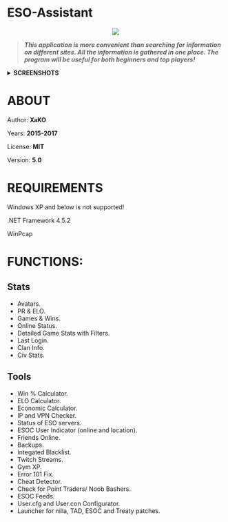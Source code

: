 # ESO-Assistant
<p align="center"><img src="https://image.ibb.co/eQOeXv/ICON.png"></p>

>***This application is more convenient than searching for information on different sites.
>All the information is gathered in one place.
>The program will be useful for both beginners and top players!*** 

<details> 
  <summary><b>SCREENSHOTS</b></summary>
<img src="https://image.ibb.co/eQOeXv/ICON.png">
</details>

ABOUT
=====================
Author: <b>XaKO</b>

Years: <b>2015-2017</b>

License: <b>MIT</b>

Version: <b>5.0</b>

REQUIREMENTS
=====================
Windows XP and below is not supported!

.NET Framework 4.5.2

WinPcap

FUNCTIONS:
=====================
Stats
-----------------------------------
* Avatars.
* PR & ELO.
* Games & Wins.
* Online Status.
* Detailed Game Stats with Filters.
* Last Login.
* Clan Info.
* Civ Stats.

Tools
-----------------------------------
* Win % Calculator.
* ELO Calculator.
* Economic Calculator.
* IP and VPN Checker.
* Status of ESO servers.
* ESOC User Indicator (online and location).
* Friends Online.
* Backups.
* Integated Blacklist.
* Twitch Streams.
* Gym XP.
* Error 101 Fix.
* Cheat Detector.
* Check for Point Traders/ Noob Bashers.
* ESOC Feeds.
* User.cfg and User.con Configurator.
* Launcher for nilla, TAD, ESOC and Treaty patches.
